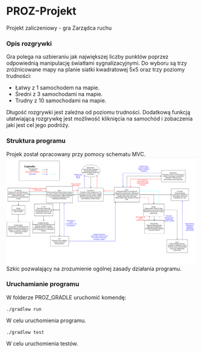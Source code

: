 # PROZ-Projekt
Projekt zaliczeniowy - gra Zarządca ruchu

### Opis rozgrywki
Gra polega na uzbieraniu jak największej liczby punktów poprzez odpowiednią manipulację światłami sygnalizacyjnymi.
Do wyboru są trzy zróżnicowane mapy na planie siatki kwadratowej 5x5 oraz trzy poziomy trudności:
* Łatwy z 1 samochodem na mapie.
* Średni z 3 samochodami na mapie.
* Trudny z 10 samochodami na mapie.

Długość rozgrywki jest zależna od poziomu trudności.
Dodatkową funkcją ułatwiającą rozgrywkę jest możliwość kliknięcia na samochód i zobaczenia jaki jest cel jego podróży.


### Struktura programu
Projek został opracowany przy pomocy schematu MVC. 
![](Opis.png)
Szkic pozwalający na zrozumienie ogólnej zasady działania programu.

### Uruchamianie programu
W folderze PROZ_GRADLE uruchomić komendę:

```
./gradlew run
```

W celu uruchomienia programu.

```
./gradlew test
```

W celu uruchomienia testów.

